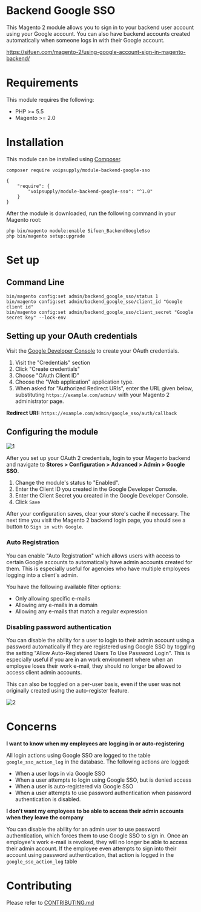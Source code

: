 # Backend Google SSO

This Magento 2 module allows you to sign in to your backend user account using your Google account. You can also have backend accounts created automatically when someone logs in with their Google account.

https://sifuen.com/magento-2/using-google-account-sign-in-magento-backend/

# Requirements

This module requires the following:

* PHP >= 5.5
* Magento >= 2.0

# Installation

This module can be installed using [Composer](https://getcomposer.org/).

```
composer require voipsupply/module-backend-google-sso
```

```
{
    "require": {
        "voipsupply/module-backend-google-sso": "^1.0"
    }
}
```

After the module is downloaded, run the following command in your Magento root:

```
php bin/magento module:enable Sifuen_BackendGoogleSso
php bin/magento setup:upgrade
```

# Set up

## Command Line
```
bin/magento config:set admin/backend_google_sso/status 1
bin/magento config:set admin/backend_google_sso/client_id "Google client id"
bin/magento config:set admin/backend_google_sso/client_secret "Google secret key" --lock-env
```

## Setting up your OAuth credentials

Visit the [Google Developer Console](https://console.developers.google.com/) to create your OAuth credentials.

1. Visit the "Credentials" section
2. Click "Create credentials"
3. Choose "OAuth Client ID"
4. Choose the "Web application" application type.
5. When asked for "Authorized Redirect URIs", enter the URL given below, substituting `https://example.com/admin/` with your 
Magento 2 administrator page.

**Redirect URI:** `https://example.com/admin/google_sso/auth/callback`

## Configuring the module

![1](https://i.imgur.com/26ird7f.png)

After you set up your OAuth 2 credentials, login to your Magento backend and navigate to **Stores > Configuration > Advanced > Admin > Google SSO**.

1. Change the module's status to "Enabled".
2. Enter the Client ID you created in the Google Developer Console.
3. Enter the Client Secret you created in the Google Developer Console.
4. Click `Save`

After your configuration saves, clear your store's cache if necessary. The next time you visit the Magento 2 backend login page, you should see a button to `Sign in with Google`.

### Auto Registration

You can enable "Auto Registration" which allows users with access to certain Google accounts to automatically have admin accounts created for them. This is especially useful for agencies who have multiple employees logging into a client's admin. 

You have the following available filter options:

* Only allowing specific e-mails
* Allowing any e-mails in a domain
* Allowing any e-mails that match a regular expression


### Disabling password authentication

You can disable the ability for a user to login to their admin account using a password automatically if they are registered using Google SSO by toggling the setting "Allow Auto-Registered Users To Use Password Login".
This is especially useful if you are in an work environment where when an employee loses their work e-mail, they should no longer be allowed to access client admin accounts.

This can also be toggled on a per-user basis, even if the user was not originally created using the auto-register feature.

![2](https://i.imgur.com/6fr3ZcW.png)


# Concerns

**I want to know when my employees are logging in or auto-registering**

All login actions using Google SSO are logged to the table `google_sso_action_log` in the database. The following actions are logged:

* When a user logs in via Google SSO
* When a user attempts to login using Google SSO, but is denied access
* When a user is auto-registered via Google SSO
* When a user attempts to use password authentication when password authentication is disabled.

**I don't want my employees to be able to access their admin accounts when they leave the company**

You can disable the ability for an admin user to use password authentication, which forces them to use Google SSO to sign in.
Once an employee's work e-mail is revoked, they will no longer be able to access their admin account. If the employee even attempts
to sign into their account using password authentication, that action is logged in the `google_sso_action_log` table


# Contributing

Please refer to [CONTRIBUTING.md](CONTRIBUTING.md)

